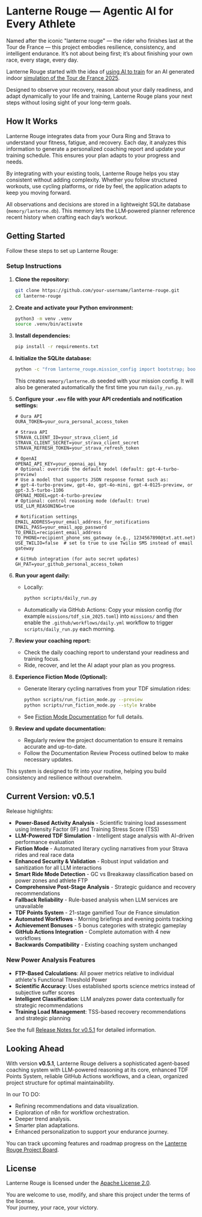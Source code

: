 # Lanterne Rouge — Agentic AI for Every Athlete

Named after the iconic "lanterne rouge" — the rider who finishes last at the Tour de France — this project embodies resilience, consistency, and intelligent endurance. It’s not about being first; it’s about finishing your own race, every stage, every day.

Lanterne Rouge started with the idea of [using AI to train](/docs/training_strategy.md) for an AI generated indoor [simulation of the Tour de France 2025](/docs/simulation_event.md).

Designed to observe your recovery, reason about your daily readiness, and adapt dynamically to your life and training, Lanterne Rouge plans your next steps without losing sight of your long-term goals.

## How It Works

Lanterne Rouge integrates data from your Oura Ring and Strava to understand your fitness, fatigue, and recovery. Each day, it analyzes this information to generate a personalized coaching report and update your training schedule. This ensures your plan adapts to your progress and needs.

By integrating with your existing tools, Lanterne Rouge helps you stay consistent without adding complexity. Whether you follow structured workouts, use cycling platforms, or ride by feel, the application adapts to keep you moving forward.

All observations and decisions are stored in a lightweight SQLite database (`memory/lanterne.db`).
This memory lets the LLM‑powered planner reference recent history when crafting each day’s workout.

## Getting Started

Follow these steps to set up Lanterne Rouge:

### Setup Instructions

1. **Clone the repository:**

   ```bash
   git clone https://github.com/your-username/lanterne-rouge.git
   cd lanterne-rouge
   ```

2. **Create and activate your Python environment:**

   ```bash
   python3 -m venv .venv
   source .venv/bin/activate
   ```

3. **Install dependencies:**

   ```bash
   pip install -r requirements.txt
   ```

4. **Initialize the SQLite database:**

   ```bash
   python -c "from lanterne_rouge.mission_config import bootstrap; bootstrap('missions/tdf_sim_2025.toml')"
   ```
   This creates `memory/lanterne.db` seeded with your mission config. It will also be generated automatically the first time you run `daily_run.py`.

5. **Configure your `.env` file with your API credentials and notification settings:**

   ```env
   # Oura API
   OURA_TOKEN=your_oura_personal_access_token

   # Strava API
   STRAVA_CLIENT_ID=your_strava_client_id
   STRAVA_CLIENT_SECRET=your_strava_client_secret
   STRAVA_REFRESH_TOKEN=your_strava_refresh_token

   # OpenAI
   OPENAI_API_KEY=your_openai_api_key
   # Optional: override the default model (default: gpt-4-turbo-preview)
   # Use a model that supports JSON response format such as:
   # gpt-4-turbo-preview, gpt-4o, gpt-4o-mini, gpt-4-0125-preview, or gpt-3.5-turbo-1106
   OPENAI_MODEL=gpt-4-turbo-preview
   # Optional: control reasoning mode (default: true)
   USE_LLM_REASONING=true

   # Notification settings
   EMAIL_ADDRESS=your_email_address_for_notifications
   EMAIL_PASS=your_email_app_password
   TO_EMAIL=recipient_email_address
   TO_PHONE=recipient_phone_sms_gateway (e.g., 1234567890@txt.att.net)
   USE_TWILIO=false  # set to true to use Twilio SMS instead of email gateway

   # GitHub integration (for auto secret updates)
   GH_PAT=your_github_personal_access_token
   ```

6. **Run your agent daily:**

   - Locally:
     ```bash
     python scripts/daily_run.py
     ```
   - Automatically via GitHub Actions:
     Copy your mission config (for example `missions/tdf_sim_2025.toml`) into `missions/` and then enable the `.github/workflows/daily.yml` workflow to trigger `scripts/daily_run.py` each morning.

7. **Review your coaching report:**
   - Check the daily coaching report to understand your readiness and training focus.
   - Ride, recover, and let the AI adapt your plan as you progress.

8. **Experience Fiction Mode (Optional):**
   - Generate literary cycling narratives from your TDF simulation rides:
     ```bash
     python scripts/run_fiction_mode.py --preview
     python scripts/run_fiction_mode.py --style krabbe
     ```
   - See [Fiction Mode Documentation](docs/fiction_mode.md) for full details.

9. **Review and update documentation:**
   - Regularly review the project documentation to ensure it remains accurate and up-to-date.
   - Follow the Documentation Review Process outlined below to make necessary updates.

This system is designed to fit into your routine, helping you build consistency and resilience without overwhelm.

## Current Version: v0.5.1

Release highlights:
- **Power-Based Activity Analysis** - Scientific training load assessment using Intensity Factor (IF) and Training Stress Score (TSS)
- **LLM-Powered TDF Simulation** - Intelligent stage analysis with AI-driven performance evaluation
- **Fiction Mode** - Automated literary cycling narratives from your Strava rides and real race data
- **Enhanced Security & Validation** - Robust input validation and sanitization for all LLM interactions
- **Smart Ride Mode Detection** - GC vs Breakaway classification based on power zones and athlete FTP
- **Comprehensive Post-Stage Analysis** - Strategic guidance and recovery recommendations
- **Fallback Reliability** - Rule-based analysis when LLM services are unavailable
- **TDF Points System** - 21-stage gamified Tour de France simulation
- **Automated Workflows** - Morning briefings and evening points tracking
- **Achievement Bonuses** - 5 bonus categories with strategic gameplay
- **GitHub Actions Integration** - Complete automation with 4 new workflows
- **Backwards Compatibility** - Existing coaching system unchanged

### New Power Analysis Features
- **FTP-Based Calculations**: All power metrics relative to individual athlete's Functional Threshold Power
- **Scientific Accuracy**: Uses established sports science metrics instead of subjective suffer scores
- **Intelligent Classification**: LLM analyzes power data contextually for strategic recommendations
- **Training Load Management**: TSS-based recovery recommendations and strategic planning

See the full [Release Notes for v0.5.1](docs/RELEASE_NOTES_v0.5.1.md) for detailed information.

## Looking Ahead

With version **v0.5.1**, Lanterne Rouge delivers a sophisticated agent-based coaching system with LLM-powered reasoning at its core, enhanced TDF Points System, reliable GitHub Actions workflows, and a clean, organized project structure for optimal maintainability.

In our TO DO:
- Refining recommendations and data visualization.
- Exploration of n8n for workflow orchestration.
- Deeper trend analysis.
- Smarter plan adaptations.
- Enhanced personalization to support your endurance journey.

You can track upcoming features and roadmap progress on the [Lanterne Rouge Project Board](https://github.com/users/alponsirenas/projects/2).

## License

Lanterne Rouge is licensed under the [Apache License 2.0](LICENSE).

You are welcome to use, modify, and share this project under the terms of the license.  
Your journey, your race, your victory.
